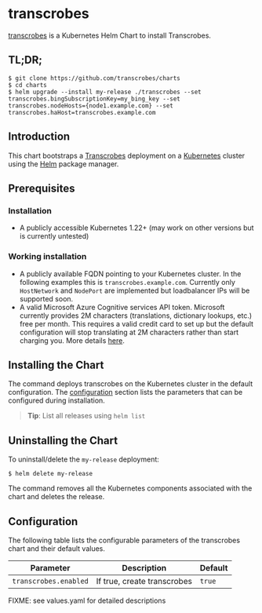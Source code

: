 # transcrobes

[transcrobes](https://github.com/transcrobes/charts) is a Kubernetes Helm Chart to install Transcrobes.

## TL;DR;

```console
$ git clone https://github.com/transcrobes/charts
$ cd charts
$ helm upgrade --install my-release ./transcrobes --set transcrobes.bingSubscriptionKey=my_bing_key --set transcrobes.nodeHosts={node1.example.com} --set transcrobes.haHost=transcrobes.example.com
```

## Introduction

This chart bootstraps a [Transcrobes](https://transcrob.es) deployment on a [Kubernetes](http://kubernetes.io) cluster using the [Helm](https://helm.sh) package manager.

## Prerequisites
### Installation
  - A publicly accessible Kubernetes 1.22+ (may work on other versions but is currently untested)
### Working installation
  - A publicly available FQDN pointing to your Kubernetes cluster. In the following examples this is `transcrobes.example.com`. Currently only `HostNetwork` and `NodePort` are implemented but loadbalancer IPs will be supported soon.
  - A valid Microsoft Azure Cognitive services API token. Microsoft currently provides 2M characters (translations, dictionary lookups, etc.) free per month. This requires a valid credit card to set up but the default configuration will stop translating at 2M characters rather than start charging you. More details [here](https://azure.microsoft.com/en-us/pricing/details/cognitive-services/translator-text-api/).

## Installing the Chart

The command deploys transcrobes on the Kubernetes cluster in the default configuration. The [configuration](#configuration) section lists the parameters that can be configured during installation.

> **Tip**: List all releases using `helm list`

## Uninstalling the Chart

To uninstall/delete the `my-release` deployment:

```console
$ helm delete my-release
```

The command removes all the Kubernetes components associated with the chart and deletes the release.

## Configuration

The following table lists the configurable parameters of the transcrobes chart and their default values.

Parameter | Description | Default
--------- | ----------- | -------
`transcrobes.enabled` | If true, create transcrobes | `true`
FIXME: see values.yaml for detailed descriptions
